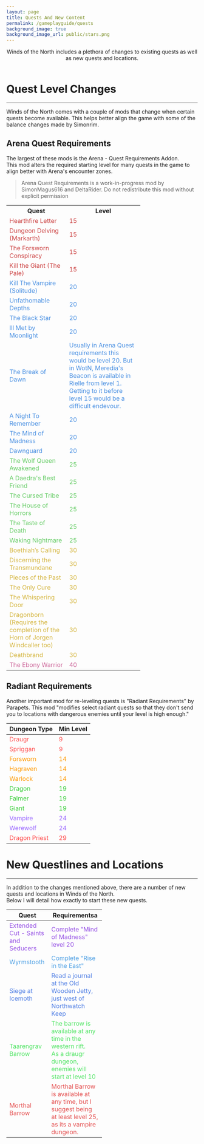 ```yaml
---
layout: page
title: Quests And New Content
permalink: /gameplayguide/quests
background_image: true
background_image_url: public/stars.png
---
```

<div style="text-align: center;">
Winds of the North includes a plethora of changes to existing quests as well as new quests and locations.
</div>
<br>

# Quest Level Changes

<div class="centerdiv">
  <hr class="thin-hr">
</div>

Winds of the North comes with a couple of mods that change when certain quests become available. This helps better align the game with some of the balance changes made by Simonrim.

## Arena Quest Requirements
The largest of these mods is the Arena - Quest Requirements Addon.\
This mod alters the required starting level for many quests in the game to align better with Arena's encounter zones.
> Arena Quest Requirements is a work-in-progress mod by SimonMagus616 and DeltaRider. Do not redistribute this mod without explicit permission

<div class="centerdiv">
<table style="width: 70%;">
    <tr>
        <th>Quest</th>
        <th>Level</th>
    </tr>
    <tr style="color: #cc4444;">
        <td>Hearthfire Letter</td>
        <td>15</td>
    </tr>
    <tr style="color: #cc4444;">
        <td>Dungeon Delving (Markarth)</td>
        <td>15</td>
    </tr>
    <tr style="color: #cc4444;">
        <td>The Forsworn Conspiracy</td>
        <td>15</td>
    </tr>
    <tr style="color: #cc4444;">
        <td>Kill the Giant (The Pale)</td>
        <td>15</td>
    </tr>
    <tr style="color: #4a90e2;">
        <td>Kill The Vampire (Solitude)</td>
        <td>20</td>
    </tr>
    <tr style="color: #4a90e2;">
        <td>Unfathomable Depths</td>
        <td>20</td>
    </tr>
    <tr style="color: #4a90e2;">
        <td>The Black Star</td>
        <td>20</td>
    </tr>
    <tr style="color: #4a90e2;">
        <td>Ill Met by Moonlight</td>
        <td>20</td>
    </tr>
    <tr style="color: #4a90e2;">
        <td>The Break of Dawn</td>
        <td>Usually in Arena Quest requirements this would be level 20. But in WotN, Meredia's Beacon is available in Rielle from level 1. Getting to it before level 15 would be a difficult endevour.</td>
    </tr>
    <tr style="color: #4a90e2;">
        <td>A Night To Remember</td>
        <td>20</td>
    </tr>
    <tr style="color: #4a90e2;">
        <td>The Mind of Madness</td>
        <td>20</td>
    </tr>
    <tr style="color: #4a90e2;">
        <td>Dawnguard</td>
        <td>20</td>
    </tr>
    <tr style="color: #66cc66;">
        <td>The Wolf Queen Awakened</td>
        <td>25</td>
    </tr>
    <tr style="color: #66cc66;">
        <td>A Daedra's Best Friend</td>
        <td>25</td>
    </tr>
    <tr style="color: #66cc66;">
        <td>The Cursed Tribe</td>
        <td>25</td>
    </tr>
    <tr style="color: #66cc66;">
        <td>The House of Horrors</td>
        <td>25</td>
    </tr>
    <tr style="color: #66cc66;">
        <td>The Taste of Death</td>
        <td>25</td>
    </tr>
    <tr style="color: #66cc66;">
        <td>Waking Nightmare</td>
        <td>25</td>
    </tr>
    <tr style="color: #d4b53f;">
        <td>Boethiah’s Calling</td>
        <td>30</td>
    </tr>
    <tr style="color: #d4b53f;">
        <td>Discerning the Transmundane</td>
        <td>30</td>
    </tr>
    <tr style="color: #d4b53f;">
        <td>Pieces of the Past</td>
        <td>30</td>
    </tr>
    <tr style="color: #d4b53f;">
        <td>The Only Cure</td>
        <td>30</td>
    </tr>
    <tr style="color: #d4b53f;">
        <td>The Whispering Door</td>
        <td>30</td>
    </tr>
    <tr style="color: #d4b53f;">
        <td>Dragonborn (Requires the completion of the Horn of Jorgen Windcaller too)</td>
        <td>30</td>
    </tr>
    <tr style="color: #d4b53f;">
        <td>Deathbrand</td>
        <td>30</td>
    </tr>
    <tr style="color: #cc6699;">
        <td>The Ebony Warrior</td>
        <td>40</td>
    </tr>
</table>
</div>

## Radiant Requirements

Another important mod for re-leveling quests is "Radiant Requirements" by Parapets. This mod "modifies select radiant quests so that they don't send you to locations with dangerous enemies until your level is high enough."

<div class="centerdiv">
    <table style="width: 50%;">
    <thead>
        <tr>
        <th>Dungeon Type</th>
        <th>Min Level</th>
        </tr>
    </thead>
    <tbody>
        <tr style="color: #ff5555;">
            <td>Draugr</td>
            <td>9</td>
        </tr>
        <tr style="color: #ff5555;">
            <td>Spriggan</td>
            <td>9</td>
        </tr>
        <tr style="color: #ff9900;">
            <td>Forsworn</td>
            <td>14</td>
        </tr>
        <tr style="color: #ff9900;">
            <td>Hagraven</td>
            <td>14</td>
        </tr>
        <tr style="color: #ff9900;">
            <td>Warlock</td>
            <td>14</td>
        </tr>
        <tr style="color: #33cc33;">
            <td>Dragon</td>
            <td>19</td>
        </tr>
        <tr style="color: #33cc33;">
            <td>Falmer</td>
            <td>19</td>
        </tr>
        <tr style="color: #33cc33;">
            <td>Giant</td>
            <td>19</td>
        </tr>
        <tr style="color: #9966ff;">
            <td>Vampire</td>
            <td>24</td>
        </tr>
        <tr style="color: #9966ff;">
            <td>Werewolf</td>
            <td>24</td>
        </tr>
        <tr style="color: #ff4444;">
            <td>Dragon Priest</td>
            <td>29</td>
        </tr>
    </tbody>
    </table>
</div>

# New Questlines and Locations

<div class="centerdiv">
  <hr class="thin-hr">
</div>

In addition to the changes mentioned above, there are a number of new quests and locations in Winds of the North.\
Below I will detail how exactly to start these new quests. 


<div class="centerdiv">
    <table style="width: 50%;">
    <thead>
        <tr>
        <th>Quest</th>
        <th>Requirementsa</th>
        </tr>
    </thead>
    <tbody>
        <tr style="color:rgb(149, 80, 228);">
            <td>Extended Cut - Saints and Seducers</td>
            <td>
                Complete "Mind of Madness"
                <br>
                level 20
            </td>
        </tr>
        <tr style="color:rgb(80, 161, 228);">
            <td>Wyrmstooth</td>
            <td>Complete "Rise in the East"</td>
        </tr>
        <tr style="color:rgb(80, 127, 228);">
            <td>Siege at Icemoth</td>
            <td>Read a journal at the Old Wooden Jetty, just west of Northwatch Keep</td>
        </tr>
        <tr style="color:rgb(80, 228, 100);">
            <td>Taarengrav Barrow</td>
            <td>
                The barrow is available at any time in the western rift.
                <br>
                As a draugr dungeon, enemies will start at level 10
            </td>
        </tr>
        <tr style="color:rgb(228, 80, 80);">
            <td>Morthal Barrow</td>
            <td>
                Morthal Barrow is available at any time, but I suggest being at least level 25, as its a vampire dungeon.
            </td>
        </tr>
    </tbody>
    </table>
</div>